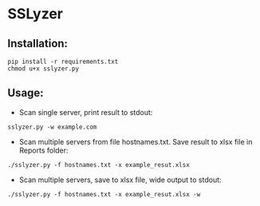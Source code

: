 # SSLyzer
## Installation:
```
pip install -r requirements.txt
chmod u+x sslyzer.py
```

## Usage:
* Scan single server, print result to stdout:
```
sslyzer.py -w example.com
```

* Scan multiple servers from file hostnames.txt. Save result to xlsx file in Reports folder:
``` 
./sslyzer.py -f hostnames.txt -x example_resut.xlsx
```

* Scan multiple servers, save to xlsx file, wide output to stdout:
```
./sslyzer.py -f hostnames.txt -x example_resut.xlsx -w
```
